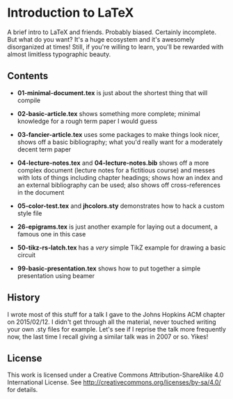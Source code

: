 # Introduction to LaTeX

A brief intro to LaTeX and friends. Probably biased.
Certainly incomplete.
But what do you want?
It's a huge ecosystem and it's awesomely disorganized
at times!
Still, if you're willing to learn, you'll be rewarded
with almost limitless typographic beauty.

## Contents

- **01-minimal-document.tex** is just about the
  shortest thing that will compile

- **02-basic-article.tex** shows something more
  complete; minimal knowledge for a rough term
  paper I would guess

- **03-fancier-article.tex** uses some packages
  to make things look nicer, shows off a basic
  bibliography; what you'd really want for a
  moderately decent term paper

- **04-lecture-notes.tex** and **04-lecture-notes.bib**
  shows off a more complex document (lecture notes for
  a fictitious course) and messes with lots of things
  including chapter headings; shows how an index and an
  external bibliography can be used; also shows off
  cross-references in the document

- **05-color-test.tex** and **jhcolors.sty**
  demonstrates how to hack a custom style file

- **26-epigrams.tex** is just another example
  for laying out a document, a famous one in
  this case

- **50-tikz-rs-latch.tex** has a *very* simple
  TikZ example for drawing a basic circuit

- **99-basic-presentation.tex** shows how to put
  together a simple presentation using beamer

## History

I wrote most of this stuff for a talk I gave to the
Johns Hopkins ACM chapter on 2015/02/12.
I didn't get through all the material, never touched
writing your own .sty files for example.
Let's see if I reprise the talk more frequently now,
the last time I recall giving a similar talk was in
2007 or so. Yikes!

## License

This work is licensed under a Creative Commons
Attribution-ShareAlike 4.0 International License.
See http://creativecommons.org/licenses/by-sa/4.0/
for details.
